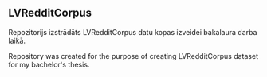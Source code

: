 ## LVRedditCorpus

Repozitorijs izstrādāts LVRedditCorpus datu kopas izveidei bakalaura darba laikā.

Repository was created for the purpose of creating LVRedditCorpus dataset for my bachelor's thesis.